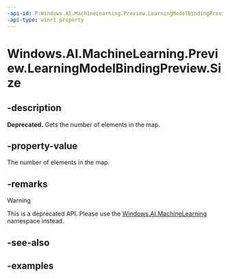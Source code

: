 ```yaml
---
-api-id: P:Windows.AI.MachineLearning.Preview.LearningModelBindingPreview.Size
-api-type: winrt property
---
```


<!-- Property syntax.
public uint Size { get; }
-->

# Windows.AI.MachineLearning.Preview.LearningModelBindingPreview.Size

## -description
**Deprecated.** Gets the number of elements in the map.

## -property-value
The number of elements in the map.

## -remarks
> [!Warning]
> This is a deprecated API. Please use the [Windows.AI.MachineLearning](../windows.ai.machinelearning/windows_ai_machinelearning.md) namespace instead.

## -see-also

## -examples

